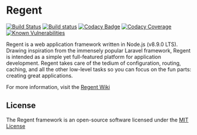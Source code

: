 # Regent
[![Build Status][build-status-image]][build-status-url]
[![Build status][appveyor-status-image]][appveyor-status-url]
[![Codacy Badge][codacy-image]][codacy-url]
[![Codacy Coverage][coverage-image]][coverage-url]
[![Known Vulnerabilities][snyk-image]][snyk-url]

Regent is a web application framework written in Node.js (v8.9.0 LTS). Drawing
inspiration from the immensely popular Laravel framework, Regent is intended as
a simple yet full-featured platform for application development. Regent takes
care of the tedium of configuration, routing, caching, and all the other
low-level tasks so you can focus on the fun parts: creating great applications.

For more information, visit the [Regent Wiki][wiki-url]

## License
[License]: #license

The Regent framework is an open-source software licensed under the 
[MIT License][license-url]

[appveyor-status-image]: https://ci.appveyor.com/api/projects/status/qg55xbg3cjw3eak0/branch/master?svg=true
[appveyor-status-url]: https://ci.appveyor.com/project/stevethedev/regent/branch/master
[build-status-image]: https://travis-ci.org/stevethedev/regent.svg?branch=master
[build-status-url]: https://travis-ci.org/stevethedev/regent
[codacy-image]: https://api.codacy.com/project/badge/Grade/1d9972def2334992a30922b030249798
[codacy-url]: https://www.codacy.com/app/stevethedev/regent?utm_source=github.com&amp;utm_medium=referral&amp;utm_content=stevethedev/regent&amp;utm_campaign=Badge_Grade
[coverage-image]: https://api.codacy.com/project/badge/Coverage/1d9972def2334992a30922b030249798
[coverage-url]: https://www.codacy.com/app/stevethedev/regent?utm_source=github.com&utm_medium=referral&utm_content=stevethedev/regent&utm_campaign=Badge_Coverage
[license-url]: http://opensource.org/licenses/MIT
[snyk-image]: https://snyk.io/test/github/stevethedev/regent/badge.svg?targetFile=package.json
[snyk-url]: https://snyk.io/test/github/stevethedev/regent?targetFile=package.json
[wiki-url]: https://github.com/stevethedev/regent/wiki
